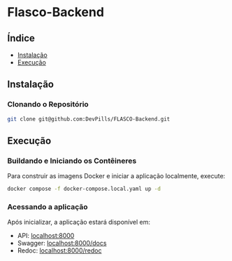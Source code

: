 # Flasco-Backend

## Índice

- [Instalação](#instalação)
- [Execução](#execução)

## Instalação

### Clonando o Repositório

```bash
git clone git@github.com:DevPills/FLASCO-Backend.git
```

## Execução

### Buildando e Iniciando os Contêineres

Para construir as imagens Docker e iniciar a aplicação localmente, execute:
```bash
docker compose -f docker-compose.local.yaml up -d
```

### Acessando a aplicação

Após inicializar, a aplicação estará disponível em:
- API: [localhost:8000](http://localhost:8000)
- Swagger: [localhost:8000/docs](http://localhost:8000/docs)
- Redoc: [localhost:8000/redoc](http://localhost:8000/redoc)